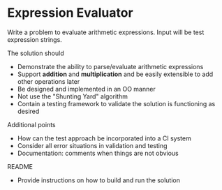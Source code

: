 # Expression Evaluator

Write a problem to evaluate arithmetic expressions. Input will be test expression strings.

The solution should
- Demonstrate the ability to parse/evaluate arithmetic expressions
- Support **addition** and **multiplication** and be easily extensible to add other operations later
- Be designed and implemented in an OO manner
- Not use the "Shunting Yard" algorithm
- Contain a testing framework to validate the solution is functioning as desired

Additional points
- How can the test approach be incorporated into a CI system
- Consider all error situations in validation and testing
- Documentation: comments when things are not obvious

README
- Provide instructions on how to build and run the solution
